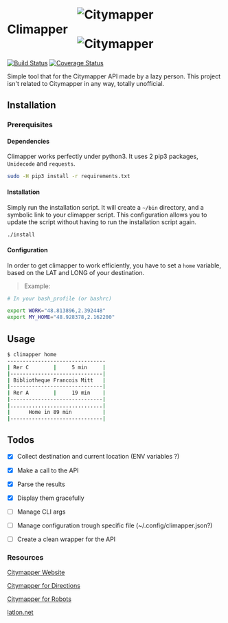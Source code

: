 # <center>![Citymapper](https://lh6.ggpht.com/Imb9kzIzJPanYvoMhRzT04AemnqlYzS2RmU4rHX-Hoy3WONLzRhUo3j9bIJJi1N7we8F=w300)</center> Climapper <center>![Citymapper](https://lh6.ggpht.com/Imb9kzIzJPanYvoMhRzT04AemnqlYzS2RmU4rHX-Hoy3WONLzRhUo3j9bIJJi1N7we8F=w300)</center>

[![Build Status](https://travis-ci.org/massard-t/climapper.svg?branch=master)](https://travis-ci.org/massard-t/climapper) [![Coverage Status](https://coveralls.io/repos/github/massard-t/climapper/badge.svg?branch=master)](https://coveralls.io/github/massard-t/climapper?branch=master)

Simple tool that for the Citymapper API made by a lazy person.
This project isn't related to Citymapper in any way, totally unofficial.

## Installation

### Prerequisites

#### Dependencies

Climapper works perfectly under python3. It uses 2 pip3 packages, `Unidecode` and `requests`.

```bash
sudo -H pip3 install -r requirements.txt
```

#### Installation

Simply run the installation script. It will create a `~/bin` directory, and a symbolic link to your climapper script.
This configuration allows you to update the script without having to run the installation script again.

```bash
./install
```

#### Configuration

In order to get climapper to work efficiently, you have to set a `home` variable, based on the LAT and LONG of your destination.

> Example:


```bash
# In your bash_profile (or bashrc)

export WORK="48.813896,2.392448"
export MY_HOME="48.928378,2.162200"
```


## Usage

```bash
$ climapper home
--------------------------------
| Rer C        |     5 min     |
|------------------------------|
| Bibliotheque Francois Mitt   |
|------------------------------|
| Rer A        |     19 min    |
|------------------------------|
|..............................|
|      Home in 89 min          |
|------------------------------|
```


## Todos

- [x] Collect destination and current location (ENV variables ?)
- [x] Make a call to the API
- [x] Parse the results
- [x] Display them gracefully
- [ ] Manage CLI args
- [ ] Manage configuration trough specific file (~/.config/climapper.json?)
- [ ] Create a clean wrapper for the API



### Resources

[Citymapper Website](https://citymapper.com/)

[Citymapper for Directions](https://citymapper.com/tools/1053/launch-citymapper-for-directions)

[Citymapper for Robots](https://citymapper.3scale.net/docs)

[latlon.net](http://www.latlong.net/)
